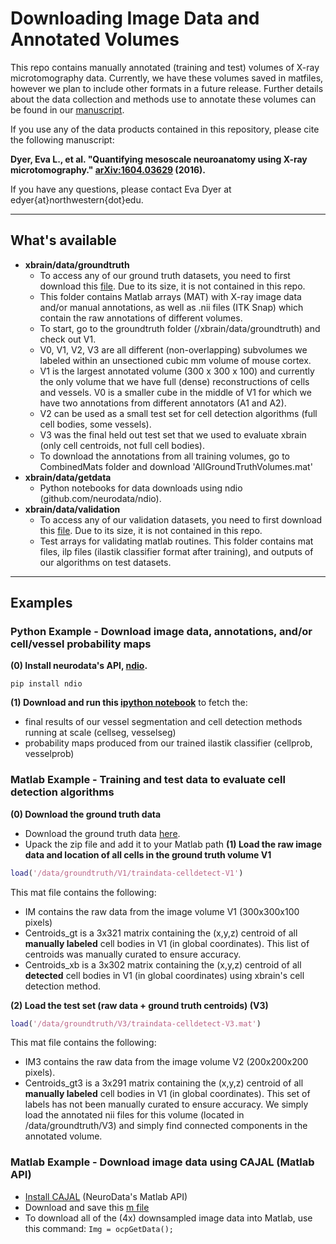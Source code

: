 # Downloading Image Data and Annotated Volumes #

This repo contains manually annotated (training and test) volumes of X-ray microtomography data. Currently, we have these volumes saved in matfiles, however we plan to include other formats in a future release. Further details about the data collection and methods use to annotate these volumes can be found in our [manuscript](http://arxiv.org/pdf/1604.03629).

If you use any of the data products contained in this repository, please cite the following manuscript:

__Dyer, Eva L., et al. "Quantifying mesoscale neuroanatomy using X-ray microtomography." [arXiv:1604.03629](http://arxiv.org/pdf/1604.03629) (2016).__

If you have any questions, please contact Eva Dyer at edyer{at}northwestern{dot}edu. 

***
## What's available ##

* __xbrain/data/groundtruth__
  - To access any of our ground truth datasets, you need to first download this [file](https://dl.dropboxusercontent.com/u/1260288/Data/Xbrain-GroundTruth-Data/validation.zip). Due to its size, it is not contained in this repo.
  - This folder contains Matlab arrays (MAT) with X-ray image data and/or manual annotations, as well as .nii files (ITK Snap) which contain the raw annotations of different volumes.
  - To start, go to the groundtruth folder (/xbrain/data/groundtruth) and check out V1.
  - V0, V1, V2, V3 are all different (non-overlapping) subvolumes we labeled within an unsectioned cubic mm volume of mouse cortex. 
  - V1 is the largest annotated volume (300 x 300 x 100) and currently the only volume that we have full (dense) reconstructions of cells and vessels. V0 is a smaller cube in the middle of V1 for which we have two annotations from different annotators (A1 and A2).
  - V2 can be used as a small test set for cell detection algorithms (full cell bodies, some vessels).
  - V3 was the final held out test set that we used to evaluate xbrain (only cell centroids, not full cell bodies).
  - To download the annotations from all training volumes, go to CombinedMats folder and download 'AllGroundTruthVolumes.mat'
* __xbrain/data/getdata__
  - Python notebooks for data downloads using ndio (github.com/neurodata/ndio).
* __xbrain/data/validation__
  - To access any of our validation datasets, you need to first download this [file](https://dl.dropboxusercontent.com/u/1260288/Data/Xbrain-GroundTruth-Data/validation.zip). Due to its size, it is not contained in this repo.
  - Test arrays for validating matlab routines. This folder contains mat files, ilp files (ilastik classifier format after training), and outputs of our algorithms on test datasets.
 
***
## Examples

### Python Example - Download image data, annotations, and/or cell/vessel probability maps
__(0) Install neurodata's API, [ndio](http://www.github.com/neurodata/ndio).__
```
pip install ndio
```
__(1) Download and run this [ipython notebook](http://github.com/neurodata/xbrain/blob/master/code/xbrain-python/xbrain_getdata.ipynb)__ to fetch the:
* final results of our vessel segmentation and cell detection methods running at scale (cellseg, vesselseg)
* probability maps produced from our trained ilastik classifier (cellprob, vesselprob)

### Matlab Example - Training and test data to evaluate cell detection algorithms
__(0) Download the ground truth data__
* Download the ground truth data [here](https://dl.dropboxusercontent.com/u/1260288/Data/Xbrain-GroundTruth-Data/groundtruth.zip).
* Upack the zip file and add it to your Matlab path 
__(1) Load the raw image data and location of all cells in the ground truth volume V1__
```matlab
load('/data/groundtruth/V1/traindata-celldetect-V1')
```
This mat file contains the following: 
* IM contains the raw data from the image volume V1 (300x300x100 pixels)
* Centroids_gt is a 3x321 matrix containing the (x,y,z) centroid of all __manually labeled__ cell bodies in V1 (in global coordinates). This list of centroids was manually curated to ensure accuracy. 
* Centroids_xb is a 3x302 matrix containing the (x,y,z) centroid of all __detected__ cell bodies in V1 (in global coordinates) using xbrain's cell detection method.
 
__(2) Load the test set (raw data + ground truth centroids) (V3)__
```matlab
load('/data/groundtruth/V3/traindata-celldetect-V3.mat')
```
This mat file contains the following:
* IM3 contains the raw data from the image volume V2 (200x200x200 pixels). 
* Centroids_gt3 is a 3x291 matrix containing the (x,y,z) centroid of all __manually labeled__ cell bodies in V1 (in global coordinates). This set of labels has not been manually curated to ensure accuracy. We simply load the annotated nii files for this volume (located in /data/groundtruth/V3) and simply find connected components in the annotated volume.

### Matlab Example - Download image data using CAJAL (Matlab API)
  - [Install CAJAL](http://github.com/neurodata/CAJAL) (NeuroData's Matlab API)
  - Download and save this [m file](https://github.com/neurodata/xbrain/blob/master/data/getdata/MatlabAPI/ocpGetData.m)
  - To download all of the (4x) downsampled image data into Matlab, use this command: `Img = ocpGetData();`
